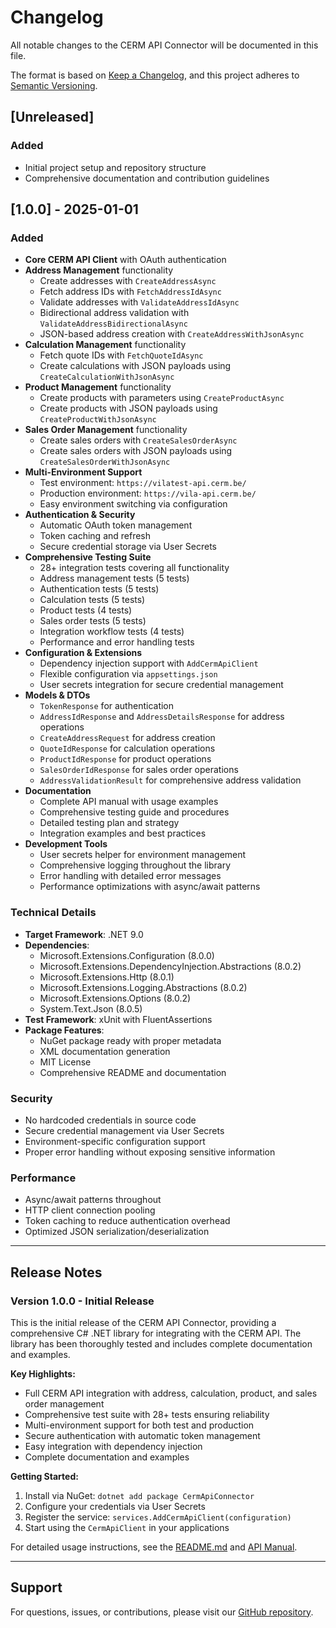 # Changelog

All notable changes to the CERM API Connector will be documented in this file.

The format is based on [Keep a Changelog](https://keepachangelog.com/en/1.0.0/),
and this project adheres to [Semantic Versioning](https://semver.org/spec/v2.0.0.html).

## [Unreleased]

### Added
- Initial project setup and repository structure
- Comprehensive documentation and contribution guidelines

## [1.0.0] - 2025-01-01

### Added
- **Core CERM API Client** with OAuth authentication
- **Address Management** functionality
  - Create addresses with `CreateAddressAsync`
  - Fetch address IDs with `FetchAddressIdAsync`
  - Validate addresses with `ValidateAddressIdAsync`
  - Bidirectional address validation with `ValidateAddressBidirectionalAsync`
  - JSON-based address creation with `CreateAddressWithJsonAsync`
- **Calculation Management** functionality
  - Fetch quote IDs with `FetchQuoteIdAsync`
  - Create calculations with JSON payloads using `CreateCalculationWithJsonAsync`
- **Product Management** functionality
  - Create products with parameters using `CreateProductAsync`
  - Create products with JSON payloads using `CreateProductWithJsonAsync`
- **Sales Order Management** functionality
  - Create sales orders with `CreateSalesOrderAsync`
  - Create sales orders with JSON payloads using `CreateSalesOrderWithJsonAsync`
- **Multi-Environment Support**
  - Test environment: `https://vilatest-api.cerm.be/`
  - Production environment: `https://vila-api.cerm.be/`
  - Easy environment switching via configuration
- **Authentication & Security**
  - Automatic OAuth token management
  - Token caching and refresh
  - Secure credential storage via User Secrets
- **Comprehensive Testing Suite**
  - 28+ integration tests covering all functionality
  - Address management tests (5 tests)
  - Authentication tests (5 tests)
  - Calculation tests (5 tests)
  - Product tests (4 tests)
  - Sales order tests (5 tests)
  - Integration workflow tests (4 tests)
  - Performance and error handling tests
- **Configuration & Extensions**
  - Dependency injection support with `AddCermApiClient`
  - Flexible configuration via `appsettings.json`
  - User secrets integration for secure credential management
- **Models & DTOs**
  - `TokenResponse` for authentication
  - `AddressIdResponse` and `AddressDetailsResponse` for address operations
  - `CreateAddressRequest` for address creation
  - `QuoteIdResponse` for calculation operations
  - `ProductIdResponse` for product operations
  - `SalesOrderIdResponse` for sales order operations
  - `AddressValidationResult` for comprehensive address validation
- **Documentation**
  - Complete API manual with usage examples
  - Comprehensive testing guide and procedures
  - Detailed testing plan and strategy
  - Integration examples and best practices
- **Development Tools**
  - User secrets helper for environment management
  - Comprehensive logging throughout the library
  - Error handling with detailed error messages
  - Performance optimizations with async/await patterns

### Technical Details
- **Target Framework**: .NET 9.0
- **Dependencies**:
  - Microsoft.Extensions.Configuration (8.0.0)
  - Microsoft.Extensions.DependencyInjection.Abstractions (8.0.2)
  - Microsoft.Extensions.Http (8.0.1)
  - Microsoft.Extensions.Logging.Abstractions (8.0.2)
  - Microsoft.Extensions.Options (8.0.2)
  - System.Text.Json (8.0.5)
- **Test Framework**: xUnit with FluentAssertions
- **Package Features**:
  - NuGet package ready with proper metadata
  - XML documentation generation
  - MIT License
  - Comprehensive README and documentation

### Security
- No hardcoded credentials in source code
- Secure credential management via User Secrets
- Environment-specific configuration support
- Proper error handling without exposing sensitive information

### Performance
- Async/await patterns throughout
- HTTP client connection pooling
- Token caching to reduce authentication overhead
- Optimized JSON serialization/deserialization

---

## Release Notes

### Version 1.0.0 - Initial Release

This is the initial release of the CERM API Connector, providing a comprehensive C# .NET library for integrating with the CERM API. The library has been thoroughly tested and includes complete documentation and examples.

**Key Highlights:**
- Full CERM API integration with address, calculation, product, and sales order management
- Comprehensive test suite with 28+ tests ensuring reliability
- Multi-environment support for both test and production
- Secure authentication with automatic token management
- Easy integration with dependency injection
- Complete documentation and examples

**Getting Started:**
1. Install via NuGet: `dotnet add package CermApiConnector`
2. Configure your credentials via User Secrets
3. Register the service: `services.AddCermApiClient(configuration)`
4. Start using the `CermApiClient` in your applications

For detailed usage instructions, see the [README.md](README.md) and [API Manual](docs/CERM_API_Manual.md).

---

## Support

For questions, issues, or contributions, please visit our [GitHub repository](https://github.com/Whateverdoa/cerm-api-connector).
